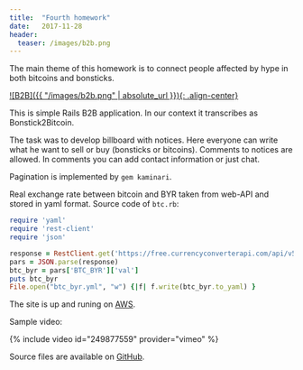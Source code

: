 ```yaml
---
title:  "Fourth homework"
date:   2017-11-28
header:
  teaser: /images/b2b.png
---
```

The main theme of this homework is to connect people affected by hype in both bitcoins and bonsticks.

[![B2B]({{ "/images/b2b.png" | absolute_url }}){: .align-center}][AWS]

This is simple Rails B2B application. In our context it transcribes as Bonstick2Bitcoin.

The task was to develop billboard with notices.
Here everyone can write what he want to sell or buy (bonsticks or bitcoins).
Comments to notices are allowed. In comments you can add contact information or just chat.

Pagination is implemented by `gem kaminari`.

Real exchange rate between bitcoin and BYR taken from web-API and stored in yaml format.
Source code of `btc.rb`:
```ruby
require 'yaml'
require 'rest-client'
require 'json'

response = RestClient.get('https://free.currencyconverterapi.com/api/v5/convert?q=BTC_BYR&compact=y')
pars = JSON.parse(response)
btc_byr = pars['BTC_BYR']['val']
puts btc_byr
File.open("btc_byr.yml", "w") {|f| f.write(btc_byr.to_yaml) }
```

The site is up and runing on [AWS][AWS].

Sample video:

{% include video id="249877559" provider="vimeo" %}

Source files are available on [GitHub][GitHub].

[AWS]: http://ec2-18-217-123-149.us-east-2.compute.amazonaws.com/
[GitHub]: https://github.com/dmlaziuk/bsuir-courses/tree/dm-homework-4/2017/DmLaziuk/b2b
